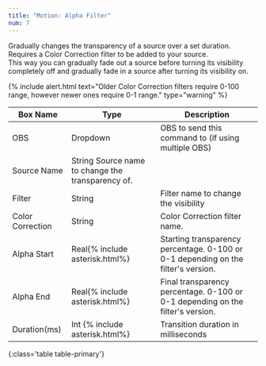 ```yaml
---
title: "Motion: Alpha Filter"
num: 7
---
```

Gradually changes the transparency of a source over a set duration.\
Requires a Color Correction filter to be added to your source.\
This way you can gradually fade out a source before turning its visibility completely off and gradually fade in a source after turning its visibility on.

{% include alert.html text="Older Color Correction filters require 0-100 range, however newer ones require 0-1 range." type="warning" %} 

| Box Name | Type | Description | 
|-------|--------|--------
|OBS|Dropdown|OBS to send this command to (if using multiple OBS)|
|Source Name |	String	Source name to change the transparency of.
|Filter	|String	| Filter name to change the visibility
|Color Correction	| String|	Color Correction filter name.
|Alpha Start |	Real{% include asterisk.html%}|	Starting transparency percentage. 0-100 or 0-1 depending on the filter's version.
|Alpha End |	Real{% include asterisk.html%}|	Final transparency percentage. 0-100 or 0-1 depending on the filter's version.
|Duration(ms) |	Int {% include asterisk.html%}|	Transition duration in milliseconds
{:class='table table-primary'}









